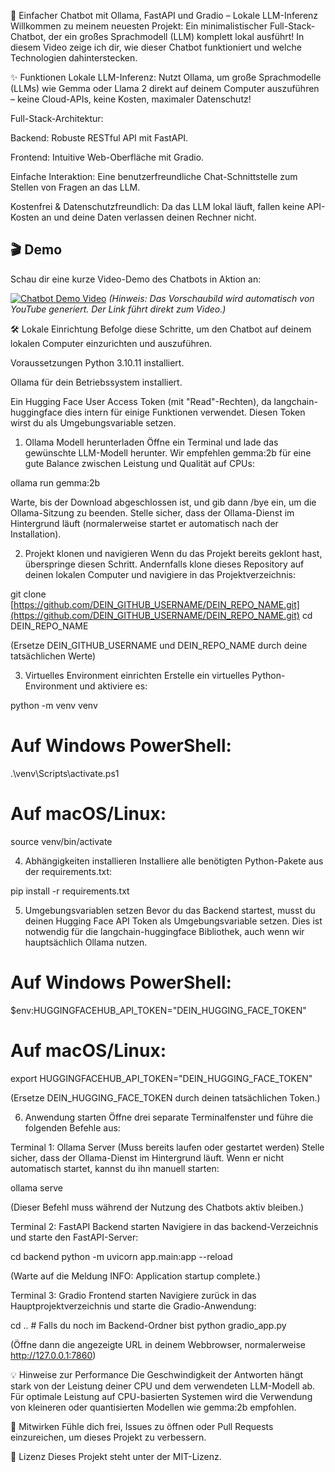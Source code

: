 💬 Einfacher Chatbot mit Ollama, FastAPI und Gradio – Lokale LLM-Inferenz
Willkommen zu meinem neuesten Projekt: Ein minimalistischer Full-Stack-Chatbot, der ein großes Sprachmodell (LLM) komplett lokal ausführt! In diesem Video zeige ich dir, wie dieser Chatbot funktioniert und welche Technologien dahinterstecken.

✨ Funktionen
Lokale LLM-Inferenz: Nutzt Ollama, um große Sprachmodelle (LLMs) wie Gemma oder Llama 2 direkt auf deinem Computer auszuführen – keine Cloud-APIs, keine Kosten, maximaler Datenschutz!

Full-Stack-Architektur:

Backend: Robuste RESTful API mit FastAPI.

Frontend: Intuitive Web-Oberfläche mit Gradio.

Einfache Interaktion: Eine benutzerfreundliche Chat-Schnittstelle zum Stellen von Fragen an das LLM.

Kostenfrei & Datenschutzfreundlich: Da das LLM lokal läuft, fallen keine API-Kosten an und deine Daten verlassen deinen Rechner nicht.

## 🎬 Demo

Schau dir eine kurze Video-Demo des Chatbots in Aktion an:

[![Chatbot Demo Video](https://img.youtube.com/vi/2egz-IzPhmo/0.jpg)](https://www.youtube.com/watch?v=2egz-IzPhmo)
*(Hinweis: Das Vorschaubild wird automatisch von YouTube generiert. Der Link führt direkt zum Video.)*

🛠️ Lokale Einrichtung
Befolge diese Schritte, um den Chatbot auf deinem lokalen Computer einzurichten und auszuführen.

Voraussetzungen
Python 3.10.11 installiert.

Ollama für dein Betriebssystem installiert.

Ein Hugging Face User Access Token (mit "Read"-Rechten), da langchain-huggingface dies intern für einige Funktionen verwendet. Diesen Token wirst du als Umgebungsvariable setzen.

1. Ollama Modell herunterladen
Öffne ein Terminal und lade das gewünschte LLM-Modell herunter. Wir empfehlen gemma:2b für eine gute Balance zwischen Leistung und Qualität auf CPUs:

ollama run gemma:2b

Warte, bis der Download abgeschlossen ist, und gib dann /bye ein, um die Ollama-Sitzung zu beenden. Stelle sicher, dass der Ollama-Dienst im Hintergrund läuft (normalerweise startet er automatisch nach der Installation).

2. Projekt klonen und navigieren
Wenn du das Projekt bereits geklont hast, überspringe diesen Schritt. Andernfalls klone dieses Repository auf deinen lokalen Computer und navigiere in das Projektverzeichnis:

git clone [https://github.com/DEIN_GITHUB_USERNAME/DEIN_REPO_NAME.git](https://github.com/DEIN_GITHUB_USERNAME/DEIN_REPO_NAME.git)
cd DEIN_REPO_NAME

(Ersetze DEIN_GITHUB_USERNAME und DEIN_REPO_NAME durch deine tatsächlichen Werte)

3. Virtuelles Environment einrichten
Erstelle ein virtuelles Python-Environment und aktiviere es:

python -m venv venv
# Auf Windows PowerShell:
.\venv\Scripts\activate.ps1
# Auf macOS/Linux:
source venv/bin/activate

4. Abhängigkeiten installieren
Installiere alle benötigten Python-Pakete aus der requirements.txt:

pip install -r requirements.txt

5. Umgebungsvariablen setzen
Bevor du das Backend startest, musst du deinen Hugging Face API Token als Umgebungsvariable setzen. Dies ist notwendig für die langchain-huggingface Bibliothek, auch wenn wir hauptsächlich Ollama nutzen.

# Auf Windows PowerShell:
$env:HUGGINGFACEHUB_API_TOKEN="DEIN_HUGGING_FACE_TOKEN"

# Auf macOS/Linux:
export HUGGINGFACEHUB_API_TOKEN="DEIN_HUGGING_FACE_TOKEN"

(Ersetze DEIN_HUGGING_FACE_TOKEN durch deinen tatsächlichen Token.)

6. Anwendung starten
Öffne drei separate Terminalfenster und führe die folgenden Befehle aus:

Terminal 1: Ollama Server (Muss bereits laufen oder gestartet werden)
Stelle sicher, dass der Ollama-Dienst im Hintergrund läuft. Wenn er nicht automatisch startet, kannst du ihn manuell starten:

ollama serve

(Dieser Befehl muss während der Nutzung des Chatbots aktiv bleiben.)

Terminal 2: FastAPI Backend starten
Navigiere in das backend-Verzeichnis und starte den FastAPI-Server:

cd backend
python -m uvicorn app.main:app --reload

(Warte auf die Meldung INFO: Application startup complete.)

Terminal 3: Gradio Frontend starten
Navigiere zurück in das Hauptprojektverzeichnis und starte die Gradio-Anwendung:

cd .. # Falls du noch im Backend-Ordner bist
python gradio_app.py

(Öffne dann die angezeigte URL in deinem Webbrowser, normalerweise http://127.0.0.1:7860)

💡 Hinweise zur Performance
Die Geschwindigkeit der Antworten hängt stark von der Leistung deiner CPU und dem verwendeten LLM-Modell ab. Für optimale Leistung auf CPU-basierten Systemen wird die Verwendung von kleineren oder quantisierten Modellen wie gemma:2b empfohlen.

🤝 Mitwirken
Fühle dich frei, Issues zu öffnen oder Pull Requests einzureichen, um dieses Projekt zu verbessern.

📄 Lizenz
Dieses Projekt steht unter der MIT-Lizenz.